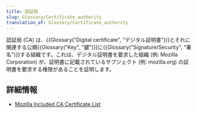 ```yaml
---
title: 認証局
slug: Glossary/Certificate_authority
translation_of: Glossary/Certificate_authority
---
```

<p>認証局 (CA) は、{{Glossary("Digital certificate", "デジタル証明書")}}とそれに関連する公開{{Glossary("Key", "鍵")}}に{{Glossary("Signature/Security", "署名")}}する組織です。これは、デジタル証明書を要求した組織 (例: Mozilla Corporation) が、証明書に記載されているサブジェクト (例: mozilla.org) の証明書を要求する権限があることを証明します。</p>

<h2 id="詳細情報">詳細情報</h2>

<ul>
 <li><a href="https://wiki.mozilla.org/CA:IncludedCAs" rel="external">Mozilla Included CA Certificate List</a></li>
</ul>
